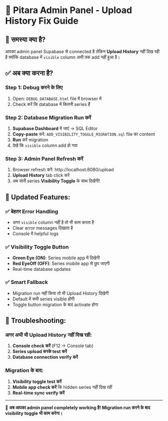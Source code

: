 # 🚀 Pitara Admin Panel - Upload History Fix Guide

## 🎯 समस्या क्या है?
आपका admin panel Supabase से connected है लेकिन **Upload History** नहीं दिख रही है क्योंकि database में `visible` column अभी तक add नहीं हुआ है।

## ✅ अब क्या करना है?

### Step 1: Debug करने के लिए 
1. Open: `DEBUG_DATABASE.html` file में browser में  
2. Check करें कि database में कितनी series हैं

### Step 2: Database Migration Run करें 
1. **Supabase Dashboard** में जाएं → SQL Editor
2. **Copy-paste** करें: `ADD_VISIBILITY_TOGGLE_MIGRATION.sql` file का content  
3. **Run** करें migration
4. देखें कि `visible` column add हो गया

### Step 3: Admin Panel Refresh करें
1. Browser refresh करें: http://localhost:8080/upload
2. **Upload History** tab click करें
3. अब सारी series **Visibility Toggle** के साथ दिखेंगी!

## 🎊 Updated Features:

### ✅ बेहतर Error Handling  
- अगर `visible` column नहीं है तो भी काम करता है
- Clear error messages दिखाता है
- Console में helpful logs

### ✅ Visibility Toggle Button
- **Green Eye (ON)**: Series mobile app में दिखेगी  
- **Red EyeOff (OFF)**: Series mobile app से छुप जाएगी
- Real-time database updates

### ✅ Smart Fallback
- Migration run नहीं किया तो भी Upload History दिखेगी
- Default में सभी series visible होंगी
- Toggle button migration के बाद activate होगा

## 🔧 Troubleshooting:

### अगर अभी भी Upload History नहीं दिख रही:
1. **Console check करें** (F12 → Console tab)
2. **Series upload करके test करें**
3. **Database connection verify करें**

### Migration के बाद:
1. **Visibility toggle test करें**  
2. **Mobile app check करें** कि hidden series नहीं दिख रहीं
3. **Real-time sync verify करें**

---
**🎯 अब आपका admin panel completely working है! Migration run करने के बाद visibility toggle भी काम करेगा।** 